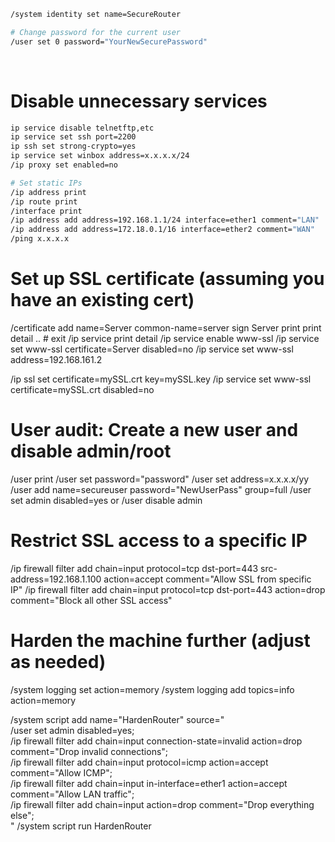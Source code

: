 ```sh
/system identity set name=SecureRouter

# Change password for the current user
/user set 0 password="YourNewSecurePassword"
```

‎
# Disable unnecessary services
```sh
ip service disable telnetftp,etc
ip service set ssh port=2200
ip ssh set strong-crypto=yes
ip service set winbox address=x.x.x.x/24
/ip proxy set enabled=no
```

```sh
# Set static IPs
/ip address print 
/ip route print
/interface print
/ip address add address=192.168.1.1/24 interface=ether1 comment="LAN"
/ip address add address=172.18.0.1/16 interface=ether2 comment="WAN"
/ping x.x.x.x
```

# Set up SSL certificate (assuming you have an existing cert)
/certificate
add name=Server common-name=server
sign Server
print
print detail
.. # exit
/ip service print detail
/ip service enable www-ssl
/ip service set www-ssl certificate=Server disabled=no
/ip service set www-ssl address=192.168.161.2

/ip ssl set certificate=mySSL.crt key=mySSL.key
/ip service set www-ssl certificate=mySSL.crt disabled=no

# User audit: Create a new user and disable admin/root
/user print
/user set <idx or username> password="password"
/user set <idx or username> address=x.x.x.x/yy
/user add name=secureuser password="NewUserPass" group=full
/user set admin disabled=yes or /user disable admin

# Restrict SSL access to a specific IP
/ip firewall filter add chain=input protocol=tcp dst-port=443 src-address=192.168.1.100 action=accept comment="Allow SSL from specific IP"
/ip firewall filter add chain=input protocol=tcp dst-port=443 action=drop comment="Block all other SSL access"

# Harden the machine further (adjust as needed)
/system logging set action=memory
/system logging add topics=info action=memory

/system script add name="HardenRouter" source="\
    /user set admin disabled=yes; \
    /ip firewall filter add chain=input connection-state=invalid action=drop comment=\"Drop invalid connections\"; \
    /ip firewall filter add chain=input protocol=icmp action=accept comment=\"Allow ICMP\"; \
    /ip firewall filter add chain=input in-interface=ether1 action=accept comment=\"Allow LAN traffic\"; \
    /ip firewall filter add chain=input action=drop comment=\"Drop everything else\"; \
"
/system script run HardenRouter

